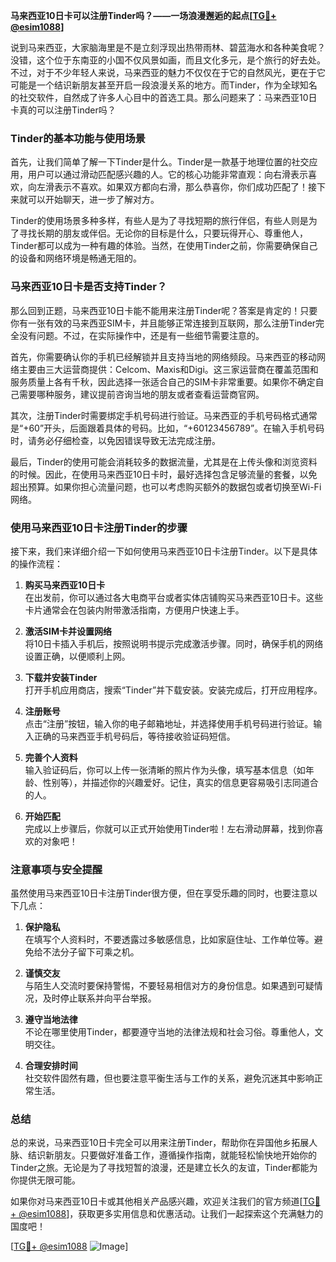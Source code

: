 **马来西亚10日卡可以注册Tinder吗？——一场浪漫邂逅的起点[[TG💪+ @esim1088](https://t.me/s/esim1088)]**

说到马来西亚，大家脑海里是不是立刻浮现出热带雨林、碧蓝海水和各种美食呢？没错，这个位于东南亚的小国不仅风景如画，而且文化多元，是个旅行的好去处。不过，对于不少年轻人来说，马来西亚的魅力不仅仅在于它的自然风光，更在于它可能是一个结识新朋友甚至开启一段浪漫关系的地方。而Tinder，作为全球知名的社交软件，自然成了许多人心目中的首选工具。那么问题来了：马来西亚10日卡真的可以注册Tinder吗？

### Tinder的基本功能与使用场景

首先，让我们简单了解一下Tinder是什么。Tinder是一款基于地理位置的社交应用，用户可以通过滑动匹配感兴趣的人。它的核心功能非常直观：向右滑表示喜欢，向左滑表示不喜欢。如果双方都向右滑，那么恭喜你，你们成功匹配了！接下来就可以开始聊天，进一步了解对方。

Tinder的使用场景多种多样，有些人是为了寻找短期的旅行伴侣，有些人则是为了寻找长期的朋友或伴侣。无论你的目标是什么，只要玩得开心、尊重他人，Tinder都可以成为一种有趣的体验。当然，在使用Tinder之前，你需要确保自己的设备和网络环境是畅通无阻的。

### 马来西亚10日卡是否支持Tinder？

那么回到正题，马来西亚10日卡能不能用来注册Tinder呢？答案是肯定的！只要你有一张有效的马来西亚SIM卡，并且能够正常连接到互联网，那么注册Tinder完全没有问题。不过，在实际操作中，还是有一些细节需要注意的。

首先，你需要确认你的手机已经解锁并且支持当地的网络频段。马来西亚的移动网络主要由三大运营商提供：Celcom、Maxis和Digi。这三家运营商在覆盖范围和服务质量上各有千秋，因此选择一张适合自己的SIM卡非常重要。如果你不确定自己需要哪种服务，建议提前咨询当地的朋友或者查看运营商官网。

其次，注册Tinder时需要绑定手机号码进行验证。马来西亚的手机号码格式通常是“+60”开头，后面跟着具体的号码。比如，“+60123456789”。在输入手机号码时，请务必仔细检查，以免因错误导致无法完成注册。

最后，Tinder的使用可能会消耗较多的数据流量，尤其是在上传头像和浏览资料的时候。因此，在使用马来西亚10日卡时，最好选择包含足够流量的套餐，以免超出预算。如果你担心流量问题，也可以考虑购买额外的数据包或者切换至Wi-Fi网络。

### 使用马来西亚10日卡注册Tinder的步骤

接下来，我们来详细介绍一下如何使用马来西亚10日卡注册Tinder。以下是具体的操作流程：

1. **购买马来西亚10日卡**  
   在出发前，你可以通过各大电商平台或者实体店铺购买马来西亚10日卡。这些卡片通常会在包装内附带激活指南，方便用户快速上手。

2. **激活SIM卡并设置网络**  
   将10日卡插入手机后，按照说明书提示完成激活步骤。同时，确保手机的网络设置正确，以便顺利上网。

3. **下载并安装Tinder**  
   打开手机应用商店，搜索“Tinder”并下载安装。安装完成后，打开应用程序。

4. **注册账号**  
   点击“注册”按钮，输入你的电子邮箱地址，并选择使用手机号码进行验证。输入正确的马来西亚手机号码后，等待接收验证码短信。

5. **完善个人资料**  
   输入验证码后，你可以上传一张清晰的照片作为头像，填写基本信息（如年龄、性别等），并描述你的兴趣爱好。记住，真实的信息更容易吸引志同道合的人。

6. **开始匹配**  
   完成以上步骤后，你就可以正式开始使用Tinder啦！左右滑动屏幕，找到你喜欢的对象吧！

### 注意事项与安全提醒

虽然使用马来西亚10日卡注册Tinder很方便，但在享受乐趣的同时，也要注意以下几点：

1. **保护隐私**  
   在填写个人资料时，不要透露过多敏感信息，比如家庭住址、工作单位等。避免给不法分子留下可乘之机。

2. **谨慎交友**  
   与陌生人交流时要保持警惕，不要轻易相信对方的身份信息。如果遇到可疑情况，及时停止联系并向平台举报。

3. **遵守当地法律**  
   不论在哪里使用Tinder，都要遵守当地的法律法规和社会习俗。尊重他人，文明交往。

4. **合理安排时间**  
   社交软件固然有趣，但也要注意平衡生活与工作的关系，避免沉迷其中影响正常生活。

### 总结

总的来说，马来西亚10日卡完全可以用来注册Tinder，帮助你在异国他乡拓展人脉、结识新朋友。只要做好准备工作，遵循操作指南，就能轻松愉快地开始你的Tinder之旅。无论是为了寻找短暂的浪漫，还是建立长久的友谊，Tinder都能为你提供无限可能。

如果你对马来西亚10日卡或其他相关产品感兴趣，欢迎关注我们的官方频道[[TG💪+ @esim1088](https://t.me/s/esim1088)]，获取更多实用信息和优惠活动。让我们一起探索这个充满魅力的国度吧！

[[TG💪+ @esim1088](https://t.me/s/esim1088) ![Image](https://i.postimg.cc/4NQfJmqS/Snipaste-2025-05-13-00-14-12.png)]